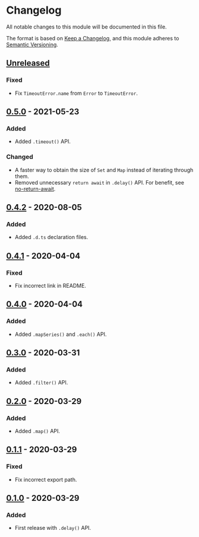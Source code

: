 # Changelog
All notable changes to this module will be documented in this file.

The format is based on [Keep a Changelog](https://keepachangelog.com/en/1.0.0/),
and this module adheres to [Semantic Versioning](https://semver.org/spec/v2.0.0.html).

## [Unreleased]
### Fixed
- Fix `TimeoutError.name` from `Error` to `TimeoutError`.

## [0.5.0] - 2021-05-23
### Added
- Added `.timeout()` API.

### Changed
- A faster way to obtain the size of `Set` and `Map` instead of iterating through them.
- Removed unnecessary `return await` in `.delay()` API. For benefit, see [no-return-await].

## [0.4.2] - 2020-08-05
### Added
- Added `.d.ts` declaration files.

## [0.4.1] - 2020-04-04
### Fixed
- Fix incorrect link in README.

## [0.4.0] - 2020-04-04
### Added
- Added `.mapSeries()` and `.each()` API.

## [0.3.0] - 2020-03-31
### Added
- Added `.filter()` API.

## [0.2.0] - 2020-03-29
### Added
- Added `.map()` API.

## [0.1.1] - 2020-03-29
### Fixed
- Fix incorrect export path.

## [0.1.0] - 2020-03-29
### Added
- First release with `.delay()` API.



[Unreleased]: https://github.com/VeryCrazyDog/native-promise-util/compare/0.5.0...HEAD
[0.5.0]: https://github.com/VeryCrazyDog/native-promise-util/compare/0.4.2...0.5.0
[0.4.2]: https://github.com/VeryCrazyDog/native-promise-util/compare/0.4.1...0.4.2
[0.4.1]: https://github.com/VeryCrazyDog/native-promise-util/compare/0.4.0...0.4.1
[0.4.0]: https://github.com/VeryCrazyDog/native-promise-util/compare/0.3.0...0.4.0
[0.3.0]: https://github.com/VeryCrazyDog/native-promise-util/compare/0.2.0...0.3.0
[0.2.0]: https://github.com/VeryCrazyDog/native-promise-util/compare/0.1.1...0.2.0
[0.1.1]: https://github.com/VeryCrazyDog/native-promise-util/compare/0.1.0...0.1.1
[0.1.0]: https://github.com/VeryCrazyDog/native-promise-util/releases/tag/0.1.0

[no-return-await]: https://eslint.org/docs/rules/no-return-await
